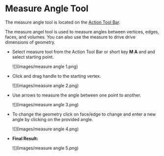 # Measure Angle Tool

The measure angle tool is located on the [Action Tool Bar](../formit-introduction/tool-bars.md).

The measure angel tool is used to measure angles between vertices, edges, faces, and volumes. You can also use the measure to drive drive dimensions of geometry.

* Select measure tool from the Action Tool Bar or short key **M A** and and select starting point.

  ![](images/measure angle 1.png)

* Click and drag handle to the starting vertex.

  ![](images/measure angle 2.png)

* Use arrows to measure the angle between one point to another.

  ![](images/measure angle 3.png)

* To change the geometry click on face/edge to change and enter a new angle by clicking on the provided angle.

  ![](images/measure angle 4.png)

* **Final Result:**

  ![](images/measure angle 5.png)



